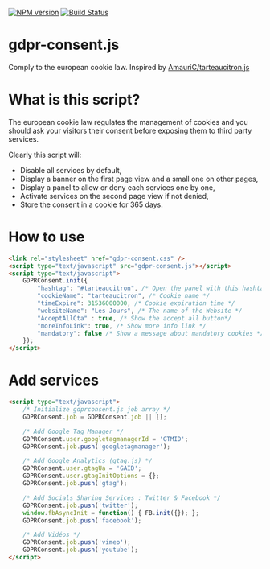 [![NPM version](https://badge.fury.io/js/gdpr-consent.svg)](http://badge.fury.io/js/gdpr-consent)
[![Build Status](https://travis-ci.org/lesjoursfr/gdpr-consent.svg?branch=master)](https://travis-ci.org/lesjoursfr/gdpr-consent)

gdpr-consent.js
================
Comply to the european cookie law.
Inspired by [AmauriC/tarteaucitron.js](https://github.com/AmauriC/tarteaucitron.js/)

# What is this script?

The european cookie law regulates the management of cookies and you should ask your visitors their consent before exposing them to third party services.

Clearly this script will:
- Disable all services by default,
- Display a banner on the first page view and a small one on other pages,
- Display a panel to allow or deny each services one by one,
- Activate services on the second page view if not denied,
- Store the consent in a cookie for 365 days.



# How to use

```html
<link rel="stylesheet" href="gdpr-consent.css" />
<script type="text/javascript" src="gdpr-consent.js"></script>
<script type="text/javascript">
	GDPRConsent.init({
		"hashtag": "#tarteaucitron", /* Open the panel with this hashtag */
		"cookieName": "tarteaucitron", /* Cookie name */
		"timeExpire": 31536000000, /* Cookie expiration time */
		"websiteName": "Les Jours", /* The name of the Website */
		"AcceptAllCta" : true, /* Show the accept all button*/
		"moreInfoLink": true, /* Show more info link */
		"mandatory": false /* Show a message about mandatory cookies */
	});
</script>
```

# Add services

```html
<script type="text/javascript">
	/* Initialize gdprconsent.js job array */
	GDPRConsent.job = GDPRConsent.job || [];

	/* Add Google Tag Manager */
	GDPRConsent.user.googletagmanagerId = 'GTMID';
	GDPRConsent.job.push('googletagmanager');

	/* Add Google Analytics (gtag.js) */
	GDPRConsent.user.gtagUa = 'GAID';
	GDPRConsent.user.gtagInitOptions = {};
	GDPRConsent.job.push('gtag');

	/* Add Socials Sharing Services : Twitter & Facebook */
	GDPRConsent.job.push('twitter');
	window.fbAsyncInit = function() { FB.init({}); };
	GDPRConsent.job.push('facebook');

	/* Add Vidéos */
	GDPRConsent.job.push('vimeo');
	GDPRConsent.job.push('youtube');
</script>
```